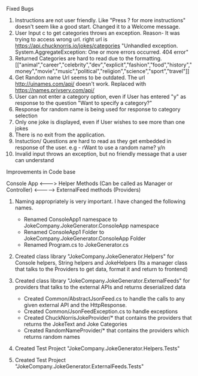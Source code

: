 Fixed Bugs
 1. Instructions are not user friendly. Like "Press ? for more instructions" doesn't seem like a good start. Changed it to a Welcome message.
 2. User Input c to get categories throws an exception. Reason- It was trying to access wrong url. right url is https://api.chucknorris.io/jokes/categories
        "Unhandled exception. System.AggregateException: One or more errors occurred. 404 error"
 3. Returned Categories are hard to read due to the formatting.
    [["animal","career","celebrity","dev","explicit","fashion","food","history","money","movie","music","political","religion","science","sport","travel"]]
 4. Get Random name Url seems to be outdated. The url http://uinames.com/api/ doesn't work. Replaced with   https://names.privserv.com/api/
 5. User can not enter a category option, even if User has entered "y" as response to the question "Want to specify a category?"
 6. Response for random name is being used for response to category selection
 6. Only one joke is displayed, even if User wishes to see more than one jokes
 7. There is no exit from the application.
 8. Instuction/ Questions are hard to read as they get embedded in response of the user.
    e.g - rWant to use a random name? y/n
 9. Invalid input throws an exception, but no friendly message that a user can understand

Improvements in Code base 

Console App <---> Helper Methods (Can be called as Manager or Controller) <-----> ExternalFeed methods (Providers)

1.  Naming appropriately is very important. I have changed the following names.
    - Renamed ConsoleApp1 namespace to JokeCompany.JokeGenerator.ConsoleApp namespace 
    - Renamed ConsoleApp1 Folder to JokeCompany.JokeGenerator.ConsoleApp Folder
    - Renamed Program.cs to JokeGenerator.cs

2. Created class library "JokeCompany.JokeGenerator.Helpers" for Console helpers, String helpers and JokeHelpers (Its a manager class that talks to the Providers to get data, format it and return to frontend)

3. Created class library "JokeCompany.JokeGenerator.ExternalFeeds" for providers that talks to the external APIs and returns deserialized data
    - Created Common/AbstractJsonFeed.cs to handle the calls to any given external API and the HttpResponse.
    - Created Common/JsonFeedException.cs to handle exceptions
    - Created ChuckNorrisJokeProvider/* that contains the providers that returns the JokeText and Joke Categories
    - Created RandomNameProvider/* that contains the providers which returns random names

4. Created Test Project "JokeCompany.JokeGenerator.Helpers.Tests" 

5. Created Test Project "JokeCompany.JokeGenerator.ExternalFeeds.Tests" 


